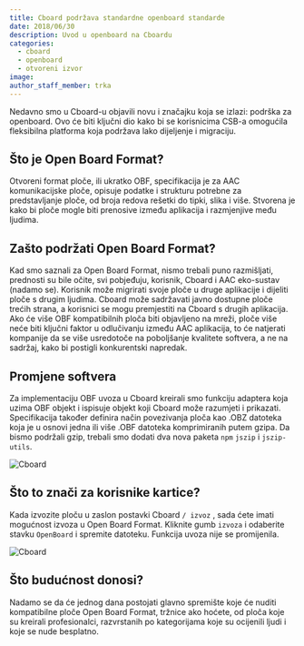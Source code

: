 ```yaml
---
title: Cboard podržava standardne openboard standarde
date: 2018/06/30
description: Uvod u openboard na Cboardu
categories:
  - cboard
  - openboard
  - otvoreni izvor
image:
author_staff_member: trka
---
```


Nedavno smo u Cboard-u objavili novu i značajku koja se izlazi: podrška za openboard. Ovo će biti ključni dio kako bi se korisnicima CSB-a omogućila fleksibilna platforma koja podržava lako dijeljenje i migraciju.

## Što je Open Board Format?

Otvoreni format ploče, ili ukratko OBF, specifikacija je za AAC komunikacijske ploče, opisuje podatke i strukturu potrebne za predstavljanje ploče, od broja redova rešetki do tipki, slika i više. Stvorena je kako bi ploče mogle biti prenosive između aplikacija i razmjenjive među ljudima.

## Zašto podržati Open Board Format?

Kad smo saznali za Open Board Format, nismo trebali puno razmišljati, prednosti su bile očite, svi pobjeđuju, korisnik, Cboard i AAC eko-sustav (nadamo se). Korisnik može migrirati svoje ploče u druge aplikacije i dijeliti ploče s drugim ljudima. Cboard može sadržavati javno dostupne ploče trećih strana, a korisnici se mogu premjestiti na Cboard s drugih aplikacija. Ako će više OBF kompatibilnih ploča biti objavljeno na mreži, ploče više neće biti ključni faktor u odlučivanju između AAC aplikacija, to će natjerati kompanije da se više usredotoče na poboljšanje kvalitete softvera, a ne na sadržaj, kako bi postigli konkurentski napredak.

## Promjene softvera

Za implementaciju OBF uvoza u Cboard kreirali smo funkciju adaptera koja uzima OBF objekt i ispisuje objekt koji Cboard može razumjeti i prikazati. Specifikacija također definira način povezivanja ploča kao .OBZ datoteka koja je u osnovi jedna ili više .OBF datoteka komprimiranih putem gzipa. Da bismo podržali gzip, trebali smo dodati dva nova paketa `npm` `jszip` i `jszip-utils`.

![Cboard](/images/app/import.png)

## Što to znači za korisnike kartice?

Kada izvozite ploču u zaslon postavki Cboard `/ izvoz` , sada ćete imati mogućnost izvoza u Open Board Format. Kliknite gumb `izvoza` i odaberite stavku `OpenBoard` i spremite datoteku. Funkcija uvoza nije se promijenila.

![Cboard](/images/app/export.png)

## Što budućnost donosi?

Nadamo se da će jednog dana postojati glavno spremište koje će nuditi kompatibilne ploče Open Board Format, tržnice ako hoćete, od ploča koje su kreirali profesionalci, razvrstanih po kategorijama koje su ocijenili ljudi i koje se nude besplatno.